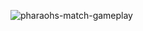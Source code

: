 ![pharaohs-match-gameplay](https://github.com/user-attachments/assets/d625b074-f793-4e9f-a4d2-fc8126e6c4a3)

